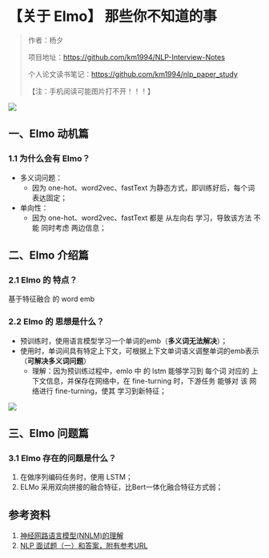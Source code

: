 # 【关于 Elmo】 那些你不知道的事

> 作者：杨夕
> 
> 项目地址：https://github.com/km1994/NLP-Interview-Notes
> 
> 个人论文读书笔记：https://github.com/km1994/nlp_paper_study
> 
> 【注：手机阅读可能图片打不开！！！】

![](img/Elmo.png)

## 一、Elmo 动机篇

### 1.1 为什么会有 Elmo？

- 多义词问题：
  - 因为 one-hot、word2vec、fastText 为静态方式，即训练好后，每个词表达固定；
- 单向性：
  - 因为 one-hot、word2vec、fastText 都是 从左向右 学习，导致该方法 不能 同时考虑 两边信息；

## 二、Elmo 介绍篇

### 2.1 Elmo 的 特点？

基于特征融合 的 word emb

### 2.2 Elmo 的 思想是什么？

- 预训练时，使用语言模型学习一个单词的emb（**多义词无法解决**）；
- 使用时，单词间具有特定上下文，可根据上下文单词语义调整单词的emb表示（**可解决多义词问题**）
  - 理解：因为预训练过程中，emlo 中 的 lstm 能够学习到 每个词 对应的 上下文信息，并保存在网络中，在 fine-turning 时，下游任务 能够对 该 网络进行 fine-turning，使其 学习到新特征； 

![](img/20200629092209.png)

## 三、Elmo 问题篇

### 3.1 Elmo 存在的问题是什么？

1. 在做序列编码任务时，使用 LSTM；
2. ELMo 采用双向拼接的融合特征，比Bert一体化融合特征方式弱；


## 参考资料

1. [神经网路语言模型(NNLM)的理解](https://blog.csdn.net/lilong117194/article/details/82018008)
3. [NLP 面试题（一）和答案，附有参考URL](https://www.jianshu.com/p/fbb6d5e75059)